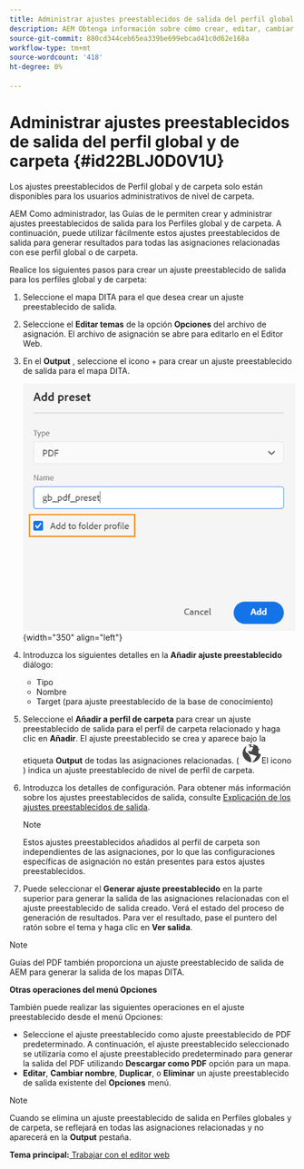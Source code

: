 ```yaml
---
title: Administrar ajustes preestablecidos de salida del perfil global y de carpeta
description: AEM Obtenga información sobre cómo crear, editar, cambiar el nombre, duplicar y eliminar ajustes preestablecidos de salida de perfil global y de carpeta como usuarios administrativos en las Guías de administración de perfiles.
source-git-commit: 880cd344ceb65ea339be699ebcad41c0d62e168a
workflow-type: tm+mt
source-wordcount: '418'
ht-degree: 0%

---
```


# Administrar ajustes preestablecidos de salida del perfil global y de carpeta {#id22BLJ0D0V1U}

Los ajustes preestablecidos de Perfil global y de carpeta solo están disponibles para los usuarios administrativos de nivel de carpeta.

AEM Como administrador, las Guías de le permiten crear y administrar ajustes preestablecidos de salida para los Perfiles global y de carpeta. A continuación, puede utilizar fácilmente estos ajustes preestablecidos de salida para generar resultados para todas las asignaciones relacionadas con ese perfil global o de carpeta.

Realice los siguientes pasos para crear un ajuste preestablecido de salida para los perfiles global y de carpeta:

1. Seleccione el mapa DITA para el que desea crear un ajuste preestablecido de salida.
1. Seleccione el **Editar temas** de la opción **Opciones** del archivo de asignación. El archivo de asignación se abre para editarlo en el Editor Web.
1. En el **Output** , seleccione el icono + para crear un ajuste preestablecido de salida para el mapa DITA.

   ![](images/add-global-output-preset.png){width="350" align="left"}

1. Introduzca los siguientes detalles en la **Añadir ajuste preestablecido** diálogo:
   - Tipo
   - Nombre
   - Target \(para ajuste preestablecido de la base de conocimiento\)
1. Seleccione el **Añadir a perfil de carpeta** para crear un ajuste preestablecido de salida para el perfil de carpeta relacionado y haga clic en **Añadir**. El ajuste preestablecido se crea y aparece bajo la etiqueta **Output** de todas las asignaciones relacionadas. \( ![](images/global-preset-icon.svg)El icono \) indica un ajuste preestablecido de nivel de perfil de carpeta.
1. Introduzca los detalles de configuración. Para obtener más información sobre los ajustes preestablecidos de salida, consulte [Explicación de los ajustes preestablecidos de salida](./generate-output-understand-presets.md).

   >[!NOTE]
   >
   > Estos ajustes preestablecidos añadidos al perfil de carpeta son independientes de las asignaciones, por lo que las configuraciones específicas de asignación no están presentes para estos ajustes preestablecidos.

1. Puede seleccionar el **Generar ajuste preestablecido** en la parte superior para generar la salida de las asignaciones relacionadas con el ajuste preestablecido de salida creado. Verá el estado del proceso de generación de resultados. Para ver el resultado, pase el puntero del ratón sobre el tema y haga clic en **Ver salida**.

>[!NOTE]
>
> Guías del PDF también proporciona un ajuste preestablecido de salida de AEM para generar la salida de los mapas DITA.

**Otras operaciones del menú Opciones**

También puede realizar las siguientes operaciones en el ajuste preestablecido desde el menú Opciones:

- Seleccione el ajuste preestablecido como ajuste preestablecido de PDF predeterminado. A continuación, el ajuste preestablecido seleccionado se utilizaría como el ajuste preestablecido predeterminado para generar la salida del PDF utilizando **Descargar como PDF** opción para un mapa.
- **Editar**, **Cambiar nombre**, **Duplicar**, o **Eliminar** un ajuste preestablecido de salida existente del **Opciones** menú.

>[!NOTE]
>
> Cuando se elimina un ajuste preestablecido de salida en Perfiles globales y de carpeta, se reflejará en todas las asignaciones relacionadas y no aparecerá en la **Output** pestaña.

**Tema principal:**[ Trabajar con el editor web](web-editor.md)

